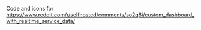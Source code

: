Code and icons for https://www.reddit.com/r/selfhosted/comments/so2q8i/custom_dashboard_with_realtime_service_data/
